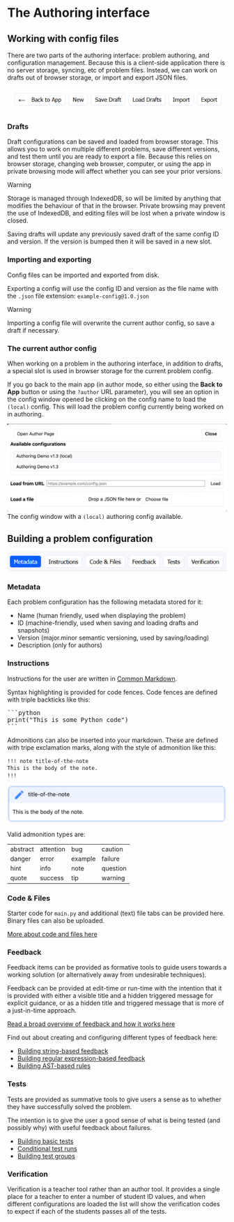 # The Authoring interface

## Working with config files

There are two parts of the authoring interface: problem authoring, and
configuration management. Because this is a client-side application there
is no server storage, syncing, etc of problem files. Instead, we can
work on drafts out of browser storage, or import and export JSON files.

![Author configuration buttons](img/authoring_configs_buttons.png)

### Drafts

Draft configurations can be saved and loaded from browser storage. This
allows you to work on multiple different problems, save different versions,
and test them until you are ready to export a file. Because this relies on
browser storage, changing web browser, computer, or using the app in private
browsing mode will affect whether you can see your prior versions.

> [!WARNING]
> Storage is managed through IndexedDB, so will be limited by anything
> that modifies the behaviour of that in the browser. Private browsing may
> prevent the use of IndexedDB, and editing files will be lost when a
> private window is closed.

Saving drafts will update any previously saved draft of the same config ID
and version. If the version is bumped then it will be saved in a new slot.

### Importing and exporting

Config files can be imported and exported from disk.

Exporting a config will use the config ID and version as the file name with
the `.json` file extension: `example-config@1.0.json`

> [!WARNING]
> Importing a config file will overwrite the current author config, so save
> a draft if necessary.

### The current author config

When working on a problem in the authoring interface, in addition to drafts,
a special slot is used in browser storage for the current problem config.

If you go back to the main app (in author mode, so either using the
**Back to App** button or using the `?author` URL parameter), you will see
an option in the config window opened be clicking on the config name to
load the `(local)` config. This will load the problem config currently
being worked on in authoring.

![The config window](img/app_config_modal.png)  
The config window with a `(local)` authoring config available.

## Building a problem configuration

![Configuration categories](img/authoring_data_buttons.png)

### Metadata

Each problem configuration has the following metadata stored for it:
- Name (human friendly, used when displaying the problem)
- ID (machine-friendly, used when saving and loading drafts and snapshots)
- Version (major.minor semantic versioning, used by saving/loading)
- Description (only for authors)

### Instructions

Instructions for the user are written in [Common Markdown](https://commonmark.org/).

Syntax highlighting is provided for code fences. Code fences are defined with triple
backticks like this:

<pre>
```python
print("This is some Python code")
```
</pre>

Admonitions can also be inserted into your markdown. These are defined with tripe
exclamation marks, along with the style of admonition like this:

```txt
!!! note title-of-the-note
This is the body of the note.
!!!
```

![Admonition note example](img/admonition_note.png)

Valid admonition types are:

|          |           |         |          |
| -------- | --------- | ------- | -------- |
| abstract | attention | bug     | caution  |
| danger   | error     | example | failure  |
| hint     | info      | note    | question |
| quote    | success   | tip     | warning  |

### Code & Files

Starter code for `main.py` and additional (text) file tabs can be provided here.
Binary files can also be uploaded.

[More about code and files here](code_and_files.md)

### Feedback

Feedback items can be provided as formative tools to guide users towards a
working solution (or alternatively away from undesirable techniques).

Feedback can be provided at edit-time or run-time with the intention that
it is provided with either a visible title and a hidden triggered message
for explicit guidance, or as a hidden title and triggered message that is
more of a just-in-time approach.

[Read a broad overview of feedback and how it works here](feedback_overview.md)

Find out about creating and configuring different types of feedback here:

- [Building string-based feedback](feedback_string.md)
- [Building regular expression-based feedback](feedback_regex.md)
- [Building AST-based rules](ast_rules.md)

### Tests

Tests are provided as summative tools to give users a sense as to
whether they have successfully solved the problem. 

The intention is to give the user a good sense of what is being tested
(and possibly why) with useful feedback about failures.

- [Building basic tests](tests_basics.md)
- [Conditional test runs](tests_conditional_runs.md)
- [Building test groups](tests_groups.md)

### Verification

Verification is a teacher tool rather than an author tool. It provides
a single place for a teacher to enter a number of student ID values, and
when different configurations are loaded the list will show the verification
codes to expect if each of the students passes all of the tests.